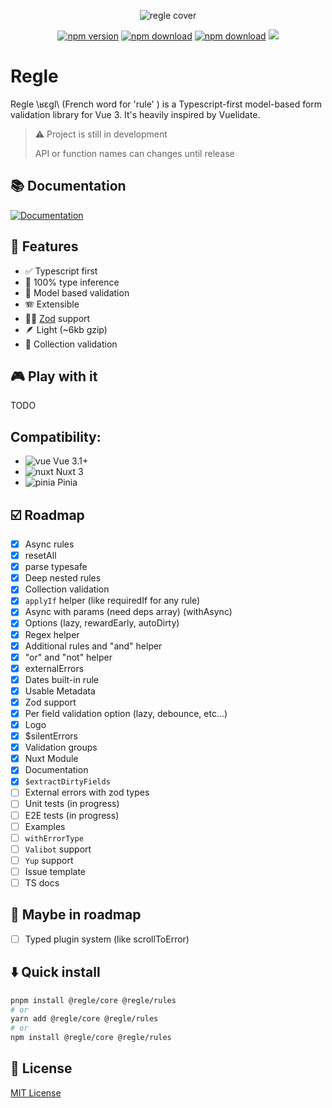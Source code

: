 [npm-version-src]: https://img.shields.io/npm/v/@regle/core.svg
[npm-version-href]: https://www.npmjs.com/package/@regle/core
[npm-downloads-src]: https://img.shields.io/npm/dm/@regle/core.svg
[npm-total-downloads-src]: https://img.shields.io/npm/dt/@regle/core.svg
[npm-downloads-href]: https://www.npmjs.com/package/@regle/core
<p align="center">
  <img src="https://raw.githubusercontent.com/victorgarciaesgi/regle/master/.github/images/regle-github-banner.png"
    alt="regle cover" />
</p>

<p align='center'>
    <a href="https://www.npmjs.com/package/@regle/core"><img alt="npm version" src="https://img.shields.io/npm/v/@regle/core.svg"/></a>
    <a href="https://www.npmjs.com/package/@regle/core"><img alt="npm download" src="https://img.shields.io/npm/dm/@regle/core.svg"/></a>
    <a href="https://www.npmjs.com/package/@regle/core"><img alt="npm download" src="https://img.shields.io/npm/dt/@regle/core.svg"/></a>
    <img src='https://img.shields.io/npm/l/@regle/core.svg'/>
  </p>

# Regle


Regle \ʁɛɡl\ (French word for 'rule' ) is a Typescript-first model-based form validation library for Vue 3.
It's heavily inspired by Vuelidate.



> ⚠️ Project is still in development
> 
> API or function names can changes until release


## 📚 Documentation

[![Documentation](https://raw.githubusercontent.com/victorgarciaesgi/regle/refs/heads/main/.github/images/redirectDoc.svg)](https://regle.vercel.app/)

## 🧰 Features
- ✅ Typescript first
- 🤖 100% type inference
- 📖 Model based validation
- 🪗 Extensible
- 🦸‍♂️ [Zod](https://zod.dev/) support
- 🪶 Light (~6kb gzip)
- 🛒 Collection validation

## 🎮 Play with it

TODO


## Compatibility:


- <img src="https://raw.githubusercontent.com/victorgarciaesgi/regle/master/.github/images/icons/vue.svg" alt='vue'/> Vue 3.1+
- <img src="https://raw.githubusercontent.com/victorgarciaesgi/regle/master/.github/images/icons/nuxt.svg" alt='nuxt'/> Nuxt 3
- <img src="https://raw.githubusercontent.com/victorgarciaesgi/regle/master/.github/images/icons/pinia.svg" alt='pinia'/> Pinia


## ☑️ Roadmap

- [x] Async rules
- [x] resetAll
- [x] parse typesafe
- [x] Deep nested rules
- [x] Collection validation
- [x] `applyIf` helper (like requiredIf for any rule)
- [x] Async with params (need deps array) (withAsync)
- [x] Options (lazy, rewardEarly, autoDirty)
- [x] Regex helper
- [x] Additional rules and "and" helper
- [x] "or" and "not" helper
- [x] externalErrors
- [x] Dates built-in rule
- [x] Usable Metadata
- [x] Zod support
- [x] Per field validation option (lazy, debounce, etc...)
- [x] Logo
- [x] $silentErrors
- [x] Validation groups
- [x] Nuxt Module
- [x] Documentation
- [x] `$extractDirtyFields`
- [ ] External errors with zod types
- [ ] Unit tests (in progress)
- [ ] E2E tests (in progress)
- [ ] Examples
- [ ] `withErrorType`
- [ ] `Valibot` support
- [ ] `Yup` support
- [ ] Issue template
- [ ] TS docs

## 🤔 Maybe in roadmap

- [ ] Typed plugin system (like scrollToError)

## ⬇️ Quick install

```bash
pnpm install @regle/core @regle/rules
# or
yarn add @regle/core @regle/rules
# or
npm install @regle/core @regle/rules
```



## 📑 License

[MIT License](./LICENSE)
